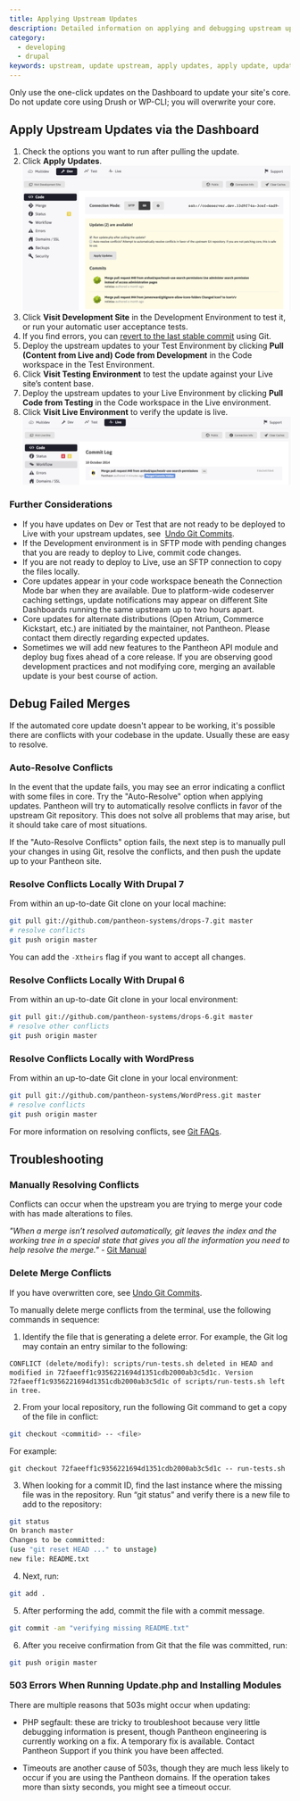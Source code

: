 ```yaml
---
title: Applying Upstream Updates
description: Detailed information on applying and debugging upstream updates, such as Drupal and WordPress releases.
category:
  - developing
  - drupal
keywords: upstream, update upstream, apply updates, apply update, update core, update plugin, update module, update theme, update distribution, distribution, deploy update, deploy updates, update, updates, security update, apply security update, patch
---
```


Only use the one-click updates on the Dashboard to update your site's core. Do not update core using Drush or WP-CLI; you will overwrite your core.

## Apply Upstream Updates via the Dashboard

1. Check the options you want to run after pulling the update.
2. Click **Apply Updates**.
![A Pantheon site dashboard with upstream updates available.](/source/docs/assets/images/desk_images/357403.png)
3. Click **Visit Development Site** in the Development Environment to test it, or run your automatic user acceptance tests.
4. If you find errors, you can [<u>revert to the last stable commit</u>](/docs/articles/local/git-faq#how-do-i-revert-or-undo-changes?) using Git.
5. Deploy the upstream updates to your Test Environment by clicking **Pull (Content from Live and) Code from Development** in the Code workspace in the Test Environment.
6. Click **Visit Testing Environment** to test the update against your Live site’s content base.
7. Deploy the upstream updates to your Live Environment by clicking **Pull Code from Testing** in the Code workspace in the Live environment.
8. Click **Visit Live Environment** to verify the update is live.
![The Code tab in the Pantheon site's dashboard's Live Environment, showing the upstream commits in the log as deployed.](/source/docs/assets/images/desk_images/357435.png)

### Further Considerations
- ​If you have updates on Dev or Test that are not ready to be deployed to Live with your upstream updates, see  [Undo Git Commits](/docs/articles/local/undo-git-commits-like-overwriting-drupal-core).
- If the Development environment is in SFTP mode with pending changes that you are ready to deploy to Live, commit code changes.
- If you are not ready to deploy to Live, use an SFTP connection to copy the files locally.
- Core updates appear in your code workspace beneath the Connection Mode bar when they are available. Due to platform-wide codeserver caching settings, update notifications may appear on different Site Dashboards running the same upstream up to two hours apart.
- Core updates for alternate distributions (Open Atrium, Commerce Kickstart, etc.) are initiated by the maintainer, not Pantheon. Please contact them directly regarding expected updates.
- Sometimes we will add new features to the Pantheon API module and deploy bug fixes ahead of a core release. If you are observing good development practices and not modifying core, merging an available update is your best course of action.

## Debug Failed Merges

If the automated core update doesn't appear to be working, it's possible there are conflicts with your codebase in the update. Usually these are easy to resolve.

### Auto-Resolve Conflicts

In the event that the update fails, you may see an error indicating a conflict with some files in core. Try the "Auto-Resolve" option when applying updates. Pantheon will try to automatically resolve conflicts in favor of the upstream Git repository. This does not solve all problems that may arise, but it should take care of most situations.

If the "Auto-Resolve Conflicts" option fails, the next step is to manually pull your changes in using Git, resolve the conflicts, and then push the update up to your Pantheon site.

### Resolve Conflicts Locally With Drupal 7

From within an up-to-date Git clone on your local machine:
```bash
git pull git://github.com/pantheon-systems/drops-7.git master
# resolve conflicts
git push origin master
```
You can add the `-Xtheirs` flag if you want to accept all changes.

### Resolve Conflicts Locally With Drupal 6

From within an up-to-date Git clone in your local environment:
```bash
git pull git://github.com/pantheon-systems/drops-6.git master
# resolve other conflicts
git push origin master
```
### Resolve Conflicts Locally with WordPress

From within an up-to-date Git clone in your local environment:
```bash
git pull git://github.com/pantheon-systems/WordPress.git master
# resolve conflicts
git push origin master  
```
For more information on resolving conflicts, see [Git FAQs](/docs/articles/local/git-faq#frequently-asked-questions).

## Troubleshooting

### Manually Resolving Conflicts

Conflicts can occur when the upstream you are trying to merge your code with has made alterations to files.

_"When a merge isn’t resolved automatically, git leaves the index and the working tree in a special state that gives you all the information you need to help resolve the merge."_ - <u>Git Manual</u>

### Delete Merge Conflicts

If you have overwritten core, see [Undo Git Commits](/docs/articles/local/undo-git-commits-like-overwriting-drupal-core).

To manually delete merge conflicts from the terminal, use the following commands in sequence:

1. Identify the file that is generating a delete error. For example, the Git log may contain an entry similar to the following:

 ```nohighlight
 CONFLICT (delete/modify): scripts/run-tests.sh deleted in HEAD and modified in 72faeeff1c9356221694d1351cdb2000ab3c5d1c. Version 72faeeff1c9356221694d1351cdb2000ab3c5d1c of scripts/run-tests.sh left in tree.
 ```
2. From your local repository, run the following Git command to get a copy of the file in conflict:

 ```bash
 git checkout <commitid> -- <file>
 ```
For example:
 ```nohighlight
 git checkout 72faeeff1c9356221694d1351cdb2000ab3c5d1c -- run-tests.sh
 ```
3. When looking for a commit ID, find the last instance where the missing file was in the repository. Run “git status” and verify there is a new file to add to the repository:

 ```bash
 git status
 On branch master
 Changes to be committed:
 (use "git reset HEAD ..." to unstage)
 new file: README.txt
 ```

4. Next, run:
 ```bash
 git add .
 ```
5. After performing the add, commit the file with a commit message.

 ```bash
 git commit -am "verifying missing README.txt"
 ```
6. After you receive confirmation from Git that the file was committed, run:

 ```bash
 git push origin master
 ```

### 503 Errors When Running Update.php and Installing Modules

There are multiple reasons that 503s might occur when updating:

- PHP segfault: these are tricky to troubleshoot because very little debugging information is present, though Pantheon engineering is currently working on a fix. A temporary fix is available. Contact Pantheon Support if you think you have been affected.

- Timeouts are another cause of 503s, though they are much less likely to occur if you are using the Pantheon domains. If the operation takes more than sixty seconds, you might see a timeout occur.
